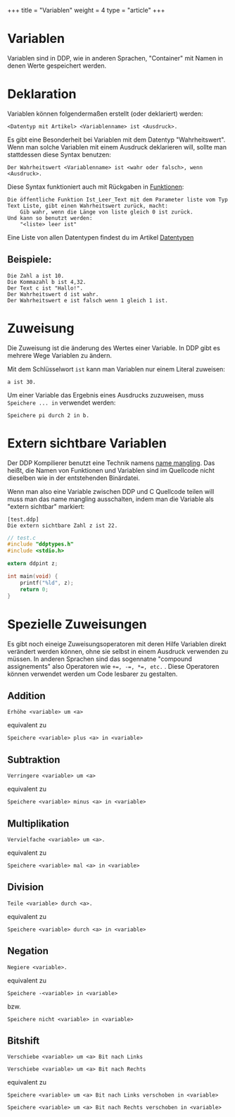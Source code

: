 +++
title = "Variablen"
weight = 4
type = "article"
+++

# Variablen

Variablen sind in DDP, wie in anderen Sprachen, "Container" mit Namen in denen Werte gespeichert werden.

# Deklaration

Variablen können folgendermaßen erstellt (oder deklariert) werden:

```ddp
<Datentyp mit Artikel> <Variablenname> ist <Ausdruck>.
```

Es gibt eine Besonderheit bei Variablen mit dem Datentyp "Wahrheitswert".\
Wenn man solche Variablen mit einem Ausdruck deklarieren will, sollte man stattdessen diese Syntax benutzen:
```ddp
Der Wahrheitswert <Variablenname> ist <wahr oder falsch>, wenn <Ausdruck>. 
```

Diese Syntax funktioniert auch mit Rückgaben in [Funktionen](/Bedienungsanleitung/de/Programmierung/Funktionen):
```ddp
Die öffentliche Funktion Ist_Leer_Text mit dem Parameter liste vom Typ Text Liste, gibt einen Wahrheitswert zurück, macht:
	Gib wahr, wenn die Länge von liste gleich 0 ist zurück.
Und kann so benutzt werden:
	"<liste> leer ist"
```

Eine Liste von allen Datentypen findest du im Artikel [Datentypen](/Bedienungsanleitung/de/Programmierung/Datentypen)

## Beispiele:

```ddp
Die Zahl a ist 10.
Die Kommazahl b ist 4,32.
Der Text c ist "Hallo!".
Der Wahrheitswert d ist wahr.
Der Wahrheitswert e ist falsch wenn 1 gleich 1 ist. 
```

# Zuweisung

Die Zuweisung ist die änderung des Wertes einer Variable. In DDP gibt es mehrere Wege Variablen zu ändern.

Mit dem Schlüsselwort `ist` kann man Variablen nur einem Literal zuweisen:
```ddp
a ist 30.
```

Um einer Variable das Ergebnis eines Ausdrucks zuzuweisen, muss `Speichere ... in` verwendet werden:
```ddp
Speichere pi durch 2 in b.
```

# Extern sichtbare Variablen

Der DDP Kompilierer benutzt eine Technik namens [name mangling](https://en.wikipedia.org/wiki/Name_mangling). Das heißt, die Namen von Funktionen und Variablen
sind im Quellcode nicht dieselben wie in der entstehenden Binärdatei.

Wenn man also eine Variable zwischen DDP und C Quellcode teilen will muss man das name mangling ausschalten, indem man die Variable als "extern sichtbar" markiert:
```ddp
[test.ddp]
Die extern sichtbare Zahl z ist 22.
```

```c
// test.c
#include "ddptypes.h"
#include <stdio.h>

extern ddpint z;

int main(void) {
    printf("%ld", z);
    return 0;
}
```

# Spezielle Zuweisungen

Es gibt noch eineige Zuweisungsoperatoren mit deren Hilfe Variablen direkt verändert werden können,
ohne sie selbst in einem Ausdruck verwenden zu müssen.
In anderen Sprachen sind das sogennatne "compound assignements" also Operatoren wie `+=, -=, *=, etc.` .
Diese Operatoren können verwendet werden um Code lesbarer zu gestalten.

## Addition

```ddp
Erhöhe <variable> um <a>
```  
equivalent zu  
```ddp
Speichere <variable> plus <a> in <variable>
```

## Subtraktion

```ddp
Verringere <variable> um <a>
```  
equivalent zu  
```ddp
Speichere <variable> minus <a> in <variable>
```

## Multiplikation

```ddp
Vervielfache <variable> um <a>.
```
equivalent zu  
```ddp
Speichere <variable> mal <a> in <variable>
```

## Division

```ddp
Teile <variable> durch <a>.
```
equivalent zu  
```ddp
Speichere <variable> durch <a> in <variable>
```

## Negation

```ddp
Negiere <variable>.
```
equivalent zu  
```ddp
Speichere -<variable> in <variable>
```
bzw.  
```ddp
Speichere nicht <variable> in <variable>
```

## Bitshift
```ddp
Verschiebe <variable> um <a> Bit nach Links
```
```ddp
Verschiebe <variable> um <a> Bit nach Rechts
```
equivalent zu  
```ddp
Speichere <variable> um <a> Bit nach Links verschoben in <variable>
```
```ddp
Speichere <variable> um <a> Bit nach Rechts verschoben in <variable>
```